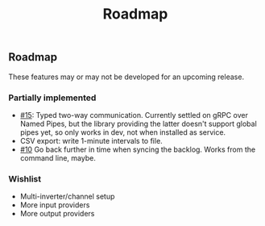 ﻿---
title: Roadmap
order: 3
---
## Roadmap
These features may or may not be developed for an upcoming release.

### Partially implemented
* [#15](https://github.com/CodeCasterNL/PVBridge/issues/15): Typed two-way communication. Currently settled on gRPC over Named Pipes, but the library providing the latter doesn't support global pipes yet, so only works in dev, not when installed as service.
* CSV export: write 1-minute intervals to file.
* [#10](https://github.com/CodeCasterNL/PVBridge/issues/15) Go back further in time when syncing the backlog. Works from the command line, maybe.

### Wishlist
* Multi-inverter/channel setup
* More input providers
* More output providers
